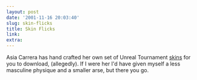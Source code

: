 ```yaml
---
layout: post
date: '2001-11-16 20:03:40'
slug: skin-flicks
title: Skin Flicks
link: 
extra: 
---
```


Asia Carrera has hand crafted her own set of Unreal Tournament [skins](http://www.megabitchgoddess.com/) for you to download, (allegedly). If I were her I'd have given myself a less masculine physique and a smaller arse, but there you go.